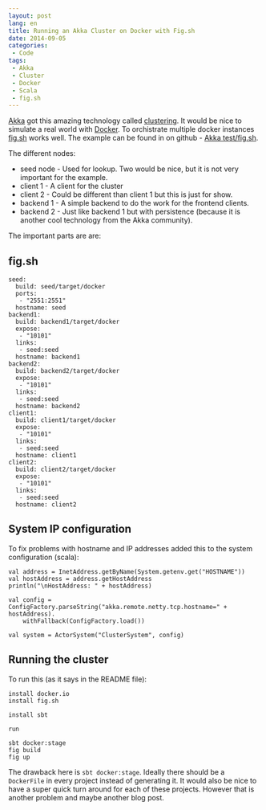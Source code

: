 ```yaml
---
layout: post
lang: en
title: Running an Akka Cluster on Docker with Fig.sh
date: 2014-09-05
categories:
 - Code
tags:
 - Akka
 - Cluster
 - Docker
 - Scala
 - fig.sh
---
```

[Akka](http://akka.io) got this amazing technology called [clustering](http://doc.akka.io/docs/akka/snapshot/scala/cluster-usage.html).
It would be nice to simulate a real world with [Docker](http://docker.io).
To orchistrate multiple docker instances [fig.sh](http://fig.sh) works well.
The example can be found in on github - [Akka test/fig.sh](https://github.com/skytteren/akka_cluster_test/tree/figsh).

The different nodes:

* seed node - Used for lookup. Two would be nice, but it is not very important for the example.
* client 1 - A client for the cluster
* client 2 - Could be different than client 1 but this is just for show.
* backend 1 - A simple backend to do the work for the frontend clients.
* backend 2 - Just like backend 1 but with persistence (because it is another cool technology from the Akka community).

The important parts are are:

fig.sh
------
```
seed:
  build: seed/target/docker
  ports:
   - "2551:2551"
  hostname: seed
backend1:
  build: backend1/target/docker
  expose:
   - "10101"
  links:
   - seed:seed
  hostname: backend1
backend2:
  build: backend2/target/docker
  expose:
   - "10101"
  links:
   - seed:seed
  hostname: backend2
client1:
  build: client1/target/docker
  expose:
   - "10101"
  links:
   - seed:seed
  hostname: client1
client2:
  build: client2/target/docker
  expose:
   - "10101"
  links:
   - seed:seed
  hostname: client2
```

System IP configuration
-------------------------
To fix problems with hostname and IP addresses added this to the system configuration (scala):

```
val address = InetAddress.getByName(System.getenv.get("HOSTNAME"))
val hostAddress = address.getHostAddress
println("\nHostAddress: " + hostAddress)

val config = ConfigFactory.parseString("akka.remote.netty.tcp.hostname=" + hostAddress).
    withFallback(ConfigFactory.load())

val system = ActorSystem("ClusterSystem", config)
```

Running the cluster
-------------------
To run this (as it says in the README file):

```
install docker.io
install fig.sh

install sbt

run

sbt docker:stage
fig build
fig up
```

The drawback here is ``sbt docker:stage``.
Ideally there should be a ``DockerFile`` in every project instead of generating it.
It would also be nice to have a super quick turn around for each of these projects.
However that is another problem and maybe another blog post.
